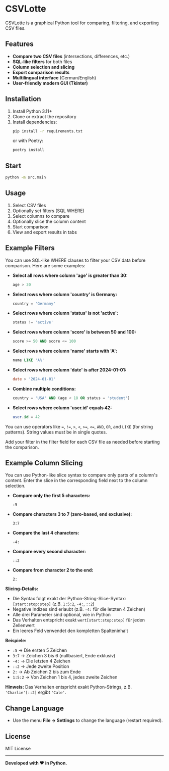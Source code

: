 # CSVLotte

CSVLotte is a graphical Python tool for comparing, filtering, and exporting CSV files.

## Features
- **Compare two CSV files** (intersections, differences, etc.)
- **SQL-like filters** for both files
- **Column selection and slicing**
- **Export comparison results**
- **Multilingual interface** (German/English)
- **User-friendly modern GUI (Tkinter)**

## Installation

1. Install Python 3.11+
2. Clone or extract the repository
3. Install dependencies:
   ```bash
   pip install -r requirements.txt
   ```
   or with Poetry:
   ```bash
   poetry install
   ```

## Start

```bash
python -m src.main
```

## Usage
1. Select CSV files
2. Optionally set filters (SQL WHERE)
3. Select columns to compare
4. Optionally slice the column content
5. Start comparison
6. View and export results in tabs

## Example Filters

You can use SQL-like WHERE clauses to filter your CSV data before comparison. Here are some examples:

- **Select all rows where column 'age' is greater than 30:**
  ```sql
  age > 30
  ```
- **Select rows where column 'country' is Germany:**
  ```sql
  country = 'Germany'
  ```
- **Select rows where column 'status' is not 'active':**
  ```sql
  status != 'active'
  ```
- **Select rows where column 'score' is between 50 and 100:**
  ```sql
  score >= 50 AND score <= 100
  ```
- **Select rows where column 'name' starts with 'A':**
  ```sql
  name LIKE 'A%'
  ```
- **Select rows where column 'date' is after 2024-01-01:**
  ```sql
  date > '2024-01-01'
  ```
- **Combine multiple conditions:**
  ```sql
  country = 'USA' AND (age < 18 OR status = 'student')
  ```
- **Select rows where column 'user.id' equals 42:**
  ```sql
  user.id = 42
  ```

You can use operators like `=`, `!=`, `>`, `<`, `>=`, `<=`, `AND`, `OR`, and `LIKE` (for string patterns). String values must be in single quotes.

Add your filter in the filter field for each CSV file as needed before starting the comparison.

## Example Column Slicing

You can use Python-like slice syntax to compare only parts of a column's content. Enter the slice in the corresponding field next to the column selection.

- **Compare only the first 5 characters:**
  ```
  :5
  ```
- **Compare characters 3 to 7 (zero-based, end exclusive):**
  ```
  3:7
  ```
- **Compare the last 4 characters:**
  ```
  -4:
  ```
- **Compare every second character:**
  ```
  ::2
  ```
- **Compare from character 2 to the end:**
  ```
  2:
  ```


**Slicing-Details:**
- Die Syntax folgt exakt der Python-String-Slice-Syntax: `[start:stop:step]` (z.B. `1:5:2`, `-4:`, `::2`)
- Negative Indizes sind erlaubt (z.B. `-4:` für die letzten 4 Zeichen)
- Alle drei Parameter sind optional, wie in Python
- Das Verhalten entspricht exakt `wert[start:stop:step]` für jeden Zellenwert
- Ein leeres Feld verwendet den kompletten Spalteninhalt

**Beispiele:**
- `:5` → Die ersten 5 Zeichen
- `3:7` → Zeichen 3 bis 6 (nullbasiert, Ende exklusiv)
- `-4:` → Die letzten 4 Zeichen
- `::2` → Jede zweite Position
- `2:` → Ab Zeichen 2 bis zum Ende
- `1:5:2` → Von Zeichen 1 bis 4, jedes zweite Zeichen

**Hinweis:** Das Verhalten entspricht exakt Python-Strings, z.B. `'Charlie'[::2]` ergibt `'Cale'`.

## Change Language
- Use the menu **File → Settings** to change the language (restart required).

## License
MIT License

---

**Developed with ❤️ in Python.**
